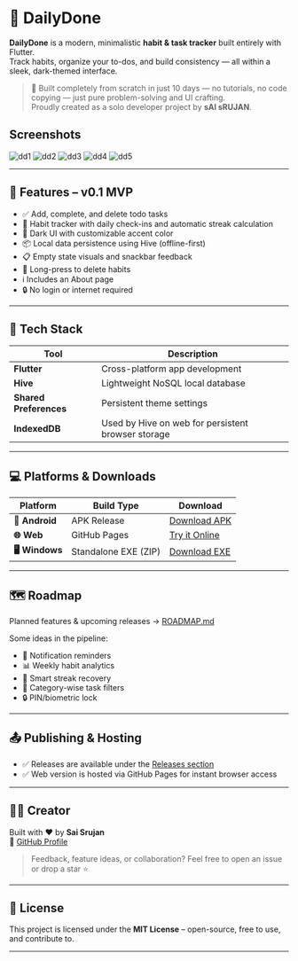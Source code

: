 # 📝 DailyDone

**DailyDone** is a modern, minimalistic **habit & task tracker** built entirely with Flutter.  
Track habits, organize your to-dos, and build consistency — all within a sleek, dark-themed interface.

> 🚧 Built completely from scratch in just 10 days — no tutorials, no code copying — just pure problem-solving and UI crafting.  
> Proudly created as a solo developer project by **sAI sRUJAN**.

## Screenshots

![dd1](assets/screenshots/dd1.jpg)
![dd2](assets/screenshots/dd2.jpg)
![dd3](assets/screenshots/dd3.jpg)
![dd4](assets/screenshots/dd4.jpg)
![dd5](assets/screenshots/dd5.jpg)

---

## 🚀 Features – v0.1 MVP

- ✅ Add, complete, and delete todo tasks
- 🔁 Habit tracker with daily check-ins and automatic streak calculation
- 🎨 Dark UI with customizable accent color
- 📦 Local data persistence using Hive (offline-first)
- 📋 Empty state visuals and snackbar feedback
- 🎯 Long-press to delete habits
- ℹ️ Includes an About page
- 🔒 No login or internet required

---

## 🧩 Tech Stack

| Tool | Description |
|------|-------------|
| **Flutter** | Cross-platform app development |
| **Hive** | Lightweight NoSQL local database |
| **Shared Preferences** | Persistent theme settings |
| **IndexedDB** | Used by Hive on web for persistent browser storage |

---

## 💻 Platforms & Downloads

| Platform     | Build Type       | Download |
|--------------|------------------|----------|
| **📱 Android**  | APK Release       | [Download APK](https://github.com/saiusesgithub/DailyDone/releases/latest) |
| **🌐 Web**      | GitHub Pages      | [Try it Online](https://saiusesgithub.github.io/DailyDone_Web) |
| **🖥️ Windows**  | Standalone EXE (ZIP) | [Download EXE](https://github.com/saiusesgithub/DailyDone/releases/latest) |

---

## 🗺️ Roadmap

Planned features & upcoming releases → [ROADMAP.md](ROADMAP.md)

Some ideas in the pipeline:
- 🔔 Notification reminders
- 📊 Weekly habit analytics
- 🧠 Smart streak recovery
- 🧩 Category-wise task filters
- 🔒 PIN/biometric lock

---

## 📤 Publishing & Hosting

- ✅ Releases are available under the [Releases section](https://github.com/yourusername/DailyDone/releases)
- ✅ Web version is hosted via GitHub Pages for instant browser access

---

## 👨‍💻 Creator

Built with ❤️ by **Sai Srujan**  
🔗 [GitHub Profile](https://github.com/saiusesgithub)

> Feedback, feature ideas, or collaboration? Feel free to open an issue or drop a star ⭐

---

## 🪪 License

This project is licensed under the **MIT License** – open-source, free to use, and contribute to.

---
